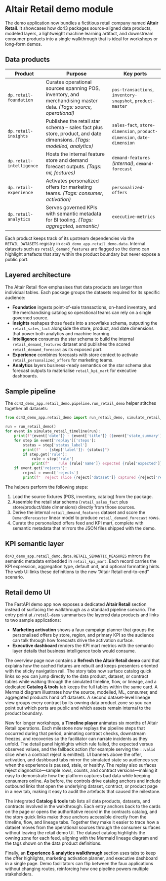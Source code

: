 # Altair Retail demo module

The demo application now bundles a fictitious retail company named **Altair Retail**.
It showcases how dc43 packages source-aligned data products, modeled layers, a
lightweight machine learning artifact, and downstream consumer products into a
single walkthrough that is ideal for workshops or long-form demos.

## Data products

| Product | Purpose | Key ports |
| --- | --- | --- |
| `dp.retail-foundation` | Curates operational sources spanning POS, inventory, and merchandising master data. *(Tags: source, operational)* | `pos-transactions`, `inventory-snapshot`, `product-master` |
| `dp.retail-insights` | Publishes the retail star schema – sales fact plus store, product, and date dimensions. *(Tags: modelled, analytics)* | `sales-fact`, `store-dimension`, `product-dimension`, `date-dimension` |
| `dp.retail-intelligence` | Hosts the internal feature store and demand forecast outputs. *(Tags: ml, features)* | `demand-features` *(internal)*, `demand-forecast` |
| `dp.retail-experience` | Activates personalized offers for marketing teams. *(Tags: consumer, activation)* | `personalized-offers` |
| `dp.retail-analytics` | Serves governed KPIs with semantic metadata for BI tooling. *(Tags: aggregated, semantic)* | `executive-metrics` |

Each product keeps track of its upstream dependencies via the `RETAIL_DATASETS`
registry in `dc43_demo_app.retail_demo.data`. Internal datasets such as
`retail_demand_features` are flagged so the demo can highlight artefacts that
stay within the product boundary but never expose a public port.

## Layered architecture

The Altair Retail flow emphasises that data products are larger than individual
tables. Each package groups the datasets required for its specific audience:

- **Foundation** ingests point-of-sale transactions, on-hand inventory, and the
  merchandising catalog so operational teams can rely on a single governed
  source.
- **Insights** reshapes those feeds into a snowflake schema, outputting the
  `retail_sales_fact` alongside the store, product, and date dimensions that
  power both analytics and machine learning.
- **Intelligence** consumes the star schema to build the internal
  `retail_demand_features` dataset and publishes the scored
  `retail_demand_forecast` as its exposed port.
- **Experience** combines forecasts with store context to activate
  `retail_personalized_offers` for marketing teams.
- **Analytics** layers business-ready semantics on the star schema plus
  forecast outputs to materialise `retail_kpi_mart` for executive dashboards.

## Sample pipeline

The `dc43_demo_app.retail_demo.pipeline.run_retail_demo` helper stitches together
all datasets:

```python
from dc43_demo_app.retail_demo import run_retail_demo, simulate_retail_timeline

run = run_retail_demo()
for event in simulate_retail_timeline(run):
    print(f"{event['date']} · {event['title']} ({event['state_summary']})")
    for step in event['replay']['steps']:
        status = step['status_label']
        print(f"  - {step['label']}: {status}")
        if step.get('rule'):
            rule = step['rule']
            print(f"    rule {rule['name']} expected {rule['expected']} but saw {rule['actual']}")
    if event.get('rejects'):
        reject = event['rejects']
        print(f"  reject slice {reject['dataset']} captured {reject['reject_rows']} rows")
```

The helpers perform the following steps:

1. Load the source fixtures (POS, inventory, catalog) from the package.
2. Assemble the retail star schema (`retail_sales_fact` plus store/product/date
   dimensions) directly from those sources.
3. Derive the internal `retail_demand_features` dataset and score the
   `DemandForecaster` linear model to produce `retail_demand_forecast` rows.
4. Curate the personalized offers feed and KPI mart, complete with semantic
   metadata that mirrors the JSON files shipped with the demo.

## KPI semantic layer

`dc43_demo_app.retail_demo.data.RETAIL_SEMANTIC_MEASURES` mirrors the semantic
metadata embedded in `retail_kpi_mart`. Each record carries the KPI expression,
aggregation type, default unit, and optional formatting hints. The web UI links
these definitions to the new “Altair Retail end-to-end” scenario.

## Retail demo UI

The FastAPI demo app now exposes a dedicated **Altair Retail** section instead
of surfacing the walkthrough as a standard pipeline scenario. The entry point at
`/retail-demo` summarises the layered data products and links to two sample
applications:

- **Marketing activation** shows a faux campaign planner that groups the
  personalised offers by store, region, and primary KPI so the audience can talk
  through how forecasts drive the activation surface.
- **Executive dashboard** renders the KPI mart metrics with the semantic layer
  details that business intelligence tools would consume.

The overview page now contains a **Refresh the Altair Retail demo** card that
explains how the cached fixtures are rebuilt and keeps presenters oriented with
the sticky navigation rail. The story tabs now surface catalog quick links so
you can jump directly to the data product, dataset, or contract tables while
walking through the simulated timeline, flow, or lineage, and a dedicated
**Catalog & tools** tab keeps the full tables within the same card. A Mermaid
diagram illustrates how the source, modelled, ML, consumer, and aggregated
products hand off datasets. A second dataset-level lineage view groups every
contract by its owning data product zone so you can point out which ports are
public and which assets remain internal to the product boundary.

New for longer workshops, a **Timeline player** animates six months of Altair
Retail operations. Each milestone now replays the pipeline steps that occurred
during that period, animating contract checks, downstream freezes, and
recoveries so the facilitator can narrate incidents as they unfold. The detail
panel highlights which rule failed, the expected versus observed values, and
the fallback action (for example serving the `::valid` slice when a contract
reject is emitted). UI banners above the offer, activation, and dashboard tabs
mirror the simulated state so audiences see when the experience is paused,
stale, or healthy. The replay also surfaces reject diagnostics—sample rows,
counts, and contract versions—making it easy to demonstrate how the platform
captures bad data while keeping consumers online. As before, the controls drive
catalog anchors and include outbound links that open the underlying dataset,
contract, or product page in a new tab, making it easy to audit the artefacts
that caused the milestone.

The integrated **Catalog & tools** tab lists all data products, datasets, and
contracts involved in the walkthrough. Each entry anchors back to the cards on
the page or opens the authoritative record in the contracts catalog, and the
story quick links make those anchors accessible directly from the timeline,
flow, and lineage tabs. Together they make it easier to trace how a dataset
moves from the operational sources through the consumer surfaces without
leaving the retail demo UI. The dataset catalog
highlights the owning zone for each feed, aligning with the Mermaid lineage
diagram and the tags shown on the data product definitions.

Finally, an **Experience & analytics walkthrough** section uses tabs to keep the
offer highlights, marketing activation planner, and executive dashboard in a
single page. Demo facilitators can flip between the faux applications without
changing routes, reinforcing how one pipeline powers multiple stakeholders.
